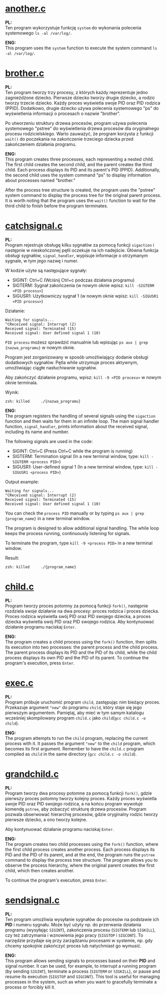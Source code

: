# [another.c](./another.c)

**PL:**  
Ten program wykorzystuje funkcję `system` do wykonania polecenia systemowego `ls -al /var/log/`. 

**ENG:**  
This program uses the `system` function to execute the system command `ls -al /var/log/`.

# [brother.c](./brother.c)

**PL:**  
Ten program tworzy trzy procesy, z których każdy reprezentuje jedno zagnieżdżone dziecko. Pierwsze dziecko tworzy drugie dziecko, a rodzic tworzy trzecie dziecko. Każdy proces wyświetla swoje PID oraz PID rodzica (PPID). Dodatkowo, drugie dziecko używa polecenia systemowego "ps" do wyświetlenia informacji o procesach o nazwie "brother".

Po utworzeniu struktury drzewa procesów, program używa polecenia systemowego "pstree" do wyświetlenia drzewa procesów dla oryginalnego procesu rodzicielskiego. Warto zauważyć, że program korzysta z funkcji `wait()` do poczekania na zakończenie trzeciego dziecka przed zakończeniem działania programu.

**ENG:**  
This program creates three processes, each representing a nested child. The first child creates the second child, and the parent creates the third child. Each process displays its PID and its parent's PID (PPID). Additionally, the second child uses the system command "ps" to display information about processes named "brother."

After the process tree structure is created, the program uses the "pstree" system command to display the process tree for the original parent process. It is worth noting that the program uses the `wait()` function to wait for the third child to finish before the program terminates.

# [catchsignal.c](./catchsignal.c)

**PL:**  
Program rejestruje obsługę kilku sygnałów za pomocą funkcji `sigaction` i następnie w nieskończonej pętli oczekuje na ich nadejście. Główna funkcja obsługi sygnałów, `signal_handler`, wypisuje informacje o otrzymanym sygnale, w tym jego nazwę i numer.

W kodzie użyte są następujące sygnały:
- SIGINT: Ctrl+C (Wciśnij Ctrl+c podczas działania programu)
- SIGTERM: Sygnał zakończenia (w nowym oknie wpisz: `kill -SIGTERM <PID procesu>`)
- SIGUSR1: Użytkowniczy sygnał 1 (w nowym oknie wpisz: `kill -SIGUSR1 <PID procesu>`)

Działanie:

```
Waiting for signals...
^CReceived signal: Interrupt (2)
Received signal: Terminated (15)
Received signal: User defined signal 1 (10)
```

`PID procesu` możesz sprawdzić manualnie lub wpisując `ps aux | grep {nazwa_programu}` w nowym oknie.

Program jest zorganizowany w sposób umożliwiający dodanie obsługi dodatkowych sygnałów. Pętla while utrzymuje proces aktywnym, umożliwiając ciągłe nasłuchiwanie sygnałów.

Aby zakończyć działanie programu, wpisz: `kill -9 <PID procesu>` w nowym oknie terminala.

Wynik:

```
zsh: killed     ./{nazwa_programu}
```

**ENG:**  
The program registers the handling of several signals using the `sigaction` function and then waits for them in an infinite loop. The main signal handler function, `signal_handler`, prints information about the received signal, including its name and number.

The following signals are used in the code:
- SIGINT: Ctrl+C (Press Ctrl+C while the program is running)
- SIGTERM: Termination signal (In a new terminal window, type: `kill -SIGTERM <process PID>`)
- SIGUSR1: User-defined signal 1 (In a new terminal window, type: `kill -SIGUSR1 <process PID>`)

Output example:

```
Waiting for signals...
^CReceived signal: Interrupt (2)
Received signal: Terminated (15)
Received signal: User defined signal 1 (10)
```

You can check the `process PID` manually or by typing `ps aux | grep {program_name}` in a new terminal window.

The program is designed to allow additional signal handling. The while loop keeps the process running, continuously listening for signals.

To terminate the program, type `kill -9 <process PID>` in a new terminal window.

Result:

```
zsh: killed     ./{program_name}
```

# [child.c](./child.c)

**PL:**  
Program tworzy proces potomny za pomocą funkcji `fork()`, następnie rozdziela swoje działanie na dwa procesy: proces rodzica i proces dziecka. Proces rodzica wyświetla swój PID oraz PID swojego dziecka, a proces dziecka wyświetla swój PID oraz PID swojego rodzica. Aby kontynuować działanie programu naciskaj `Enter`.

**ENG:**  
The program creates a child process using the `fork()` function, then splits its execution into two processes: the parent process and the child process. The parent process displays its PID and the PID of its child, while the child process displays its own PID and the PID of its parent. To continue the program's execution, press `Enter`.

# [exec.c](./exec.c)

**PL:**  
Program próbuje uruchomić program `child`, zastępując nim bieżący proces. Przekazuje argument `"new"` do programu `child`, który staje się jego pierwszym argumentem. Pamiętaj, aby mieć w tym samym katalogu wcześniej skompilowany program `child.c` jako `child`(`gcc child.c -o child`). 

**ENG:**  
The program attempts to run the `child` program, replacing the current process with it. It passes the argument `"new"` to the `child` program, which becomes its first argument. Remember to have the `child.c` program compiled as `child` in the same directory (`gcc child.c -o child`).

# [grandchild.c](./grandchild.c)

**PL:**  
Program tworzy dwa procesy potomne za pomocą funkcji `fork()`, gdzie pierwszy proces potomny tworzy kolejny proces. Każdy proces wyświetla swoje PID oraz PID swojego rodzica, a na końcu program wywołuje komendę `pstree`, aby zobaczyć strukturę drzewa procesów. Program pozwala obserwować hierarchię procesów, gdzie oryginalny rodzic tworzy pierwsze dziecko, a ono tworzy kolejne.

Aby kontynuować działanie programu naciskaj `Enter`.

**ENG:**  
The program creates two child processes using the `fork()` function, where the first child process creates another process. Each process displays its PID and the PID of its parent, and at the end, the program runs the `pstree` command to display the process tree structure. The program allows you to observe the process hierarchy, where the original parent creates the first child, which then creates another.

To continue the program's execution, press `Enter`.

# [sendsignal.c](./sendsignal.c)

**PL:**  
Ten program umożliwia wysyłanie sygnałów do procesów na podstawie ich **PID** i numeru sygnału. Może być użyty np. do przerwania działania programu (wysyłając `SIGINT`), zakończenia procesu (`SIGTERM` lub `SIGKILL`), czy też zatrzymania i wznowienia jego pracy (`SIGSTOP` i `SIGCONT`). To narzędzie przydaje się przy zarządzaniu procesami w systemie, np. gdy chcemy spokojnie zakończyć proces lub natychmiast go wymusić. 

**ENG:**  
This program allows sending signals to processes based on their **PID** and signal number. It can be used, for example, to interrupt a running program (by sending `SIGINT`), terminate a process (`SIGTERM` or `SIGKILL`), or pause and resume its execution (`SIGSTOP` and `SIGCONT`). This tool is useful for managing processes in the system, such as when you want to gracefully terminate a process or forcibly kill it.